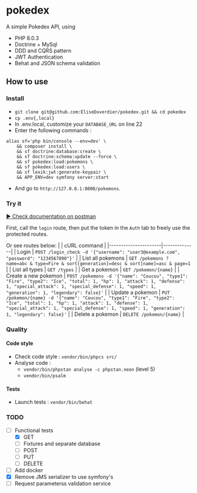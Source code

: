 # pokedex

A simple Pokedex API, using
* PHP 8.0.3
* Doctrine + MySql
* DDD and CQRS pattern
* JWT Authentication
* Behat and JSON schema validation

## How to use
### Install
* `git clone git@github.com:EliseDuverdier/pokedex.git && cd pokedex`
* `cp .env{,local}`
* In .env.local, customize your `DATABASE_URL` on line 22
* Enter the following commands :
```shell
alias sf='php bin/console --env=dev' \
    && composer install \
    && sf doctrine:database:create \
    && sf doctrine:schema:update --force \
    && sf pokedex:load:pokemons \
    && sf pokedex:load:users \
    && sf lexik:jwt:generate-keypair \
    && APP_ENV=dev symfony server:start
```
 * And go to `http://127.0.0.1:8000/pokemons`.

<!-- * To force reload, use:
```shell
sf c:c && sf doc:da:drop --force && sf doc:da:create && sf doc:sc:up --force && sf pok:l:p && sf pok:l:u
```
-->

### Try it

<!--[![Run in Postman](https://run.pstmn.io/button.svg)](https://app.getpostman.com/run-collection/12e1b427a49cce57fc1f)-->
[▶️ Check documentation on postman](https://documenter.getpostman.com/view/15405036/TzJuAHo5)

First, call the `login` route, then put the token in the `Auth` tab to freely use the protected routes.

Or see routes below:
|                      | cURL command |
|----------------------|--------------|
| Login                | `POST /login_check -d '{"username": "user3@example.com", "password": "1234567890"}'` |
| List all pokemons    | `GET /pokemons ? name=abc & type=Fire & sort[generation]=desc & sort[name]=asc & page=1` |
| List all types       | `GET /types` |
| Get a pokemon        | `GET /pokemon/{name}` |
| Create a new pokemon | `POST /pokemons -d '{"name": "Coucou", "type1": "Fire", "type2": "Ice", "total": 1, "hp": 1, "attack": 1, "defense": 1, "special_attack": 1, "special_defense": 1, "speed": 1, "generation": 1, "legendary": false}'` |
| Update a pokemon     | `PUT /pokemon/{name} -d '{"name": "Coucou", "type1": "Fire", "type2": "Ice", "total": 1, "hp": 1, "attack": 1, "defense": 1, "special_attack": 1, "special_defense": 1, "speed": 1, "generation": 1, "legendary": false}'` |
| Delete a pokemon     | `DELETE /pokemon/{name}` |


### Quality
#### Code style
* Check code style : `vendor/bin/phpcs src/`
* Analyse code :
  * `vendor/bin/phpstan analyse -c phpstan.neon`  (level 5)
  * `vendor/bin/psalm`

#### Tests
* Launch tests : `vendor/bin/behat`

### TODO
- [ ] Functional tests
  - [x] GET
  - [ ] Fixtures and separate database
  - [ ] POST
  - [ ] PUT
  - [ ] DELETE
- [ ] Add docker
- [x] Remove JMS serializer to use symfony's
- [ ] Request parameterss validation service